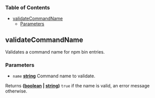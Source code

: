 <!-- Generated by documentation.js. Update this documentation by updating the source code. -->

### Table of Contents

*   [validateCommandName][1]
    *   [Parameters][2]

## validateCommandName

Validates a command name for npm bin entries.

### Parameters

*   `name` **[string][3]** Command name to validate.

Returns **([boolean][4] | [string][3])** `true` if the name is valid, an error message
otherwise.

[1]: #validatecommandname

[2]: #parameters

[3]: https://developer.mozilla.org/docs/Web/JavaScript/Reference/Global_Objects/String

[4]: https://developer.mozilla.org/docs/Web/JavaScript/Reference/Global_Objects/Boolean

